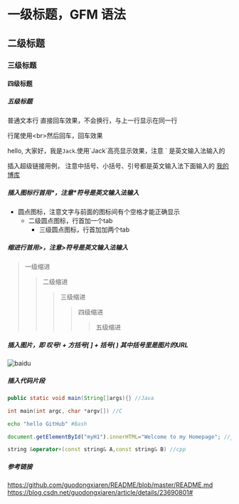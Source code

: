 # 一级标题，GFM 语法
## 二级标题
### 三级标题
#### 四级标题
##### 五级标题

普通文本行
直接回车效果，不会换行，与上一行显示在同一行<br>

行尾使用\<br>然后回车，回车效果<br>

hello, 大家好，我是`Jack`.使用\`Jack\`高亮显示效果，注意 \` 是英文输入法输入的<br/>

插入超级链接用例， 注意中括号、小括号、引号都是英文输入法下面输入的 [我的博库](http://blog.sina.com "设置鼠标悬浮显示") <br/>

##### 插入图标行首用\*，注意\*符号是英文输入法输入<br>
* 圆点图标，注意文字与前面的图标间有个空格才能正确显示<br>
    * 二级圆点图标，行首加一个tab<br>
        * 三级圆点图标，行首加加两个tab<br>
        
##### 缩进行首用\>，注意\>符号是英文输入法输入<br>
>一级缩进<br>
>>二级缩进<br>
>>>三级缩进<br>
>>>>四级缩进<br>
>>>>>五级缩进<br>

##### 插入图片，即 叹号! + 方括号[ ] + 括号( ) 其中括号里是图片的URL<br>
![baidu](http://www.baidu.com/img/bdlogo.gif) <br>

##### 插入代码片段<br>
```Java
public static void main(String[]args){} //Java
```
```C
int main(int argc, char *argv[]) //C
```
```Bash
echo "hello GitHub" #Bash
```
```Javascript
document.getElementById("myH1").innerHTML="Welcome to my Homepage"; //javascipt
```
```C++
string &operator+(const string& A,const string& B) //cpp
```

##### 参考链接</br>
https://github.com/guodongxiaren/README/blob/master/README.md<br/>
https://blog.csdn.net/guodongxiaren/article/details/23690801#  

